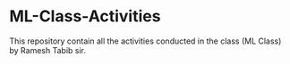 # ML-Class-Activities
This repository contain all the activities conducted in the class (ML Class) by Ramesh Tabib sir.
